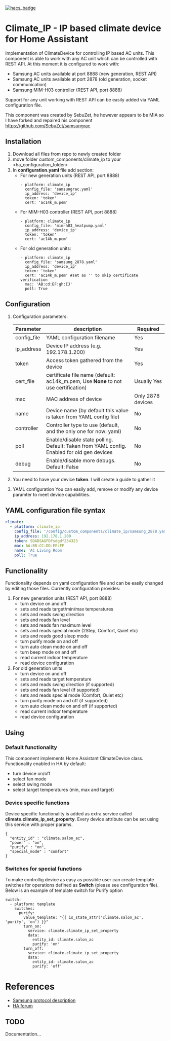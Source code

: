 [![hacs_badge](https://img.shields.io/badge/HACS-Custom-orange.svg)](https://github.com/custom-components/hacs)

# Climate_IP - IP based climate device for Home Assistant
Implementation of ClimateDevice for controlling IP based AC units.
This component is able to work with any AC unit which can be controlled with REST API.
At this moment it is configured to work with:
* Samsung AC units available at port 8888 (new generation, REST API)
* Samsung AC units available at port 2878 (old generation, socket communication)
* Samsung MIM-H03 controller (REST API, port 8888)

Support for any unit working with REST API can be easily added via YAML configuration file.

This component was created by SebuZet, he however appears to be MIA so I have forked and repaired his component
https://github.com/SebuZet/samsungrac

## Installation
1. Download all files from repo to newly created folder
2. move folder custom_components/climate_ip to your <ha_configuration_folder>
3. In __configuration.yaml__ file add section:
    * For new generation units (REST API, port 8888)
        ```
        - platform: climate_ip
          config_file: 'samsungrac.yaml'
          ip_address: 'device_ip'
          token: 'token'
          cert: 'ac14k_m.pem'
        ```
    * For MIM-H03 controller (REST API, port 8888)
        ```
        - platform: climate_ip
          config_file: 'mim-h03_heatpump.yaml'
          ip_address: 'device_ip'
          token: 'token'
          cert: 'ac14k_m.pem'
        ```
    * For old generation units:
        ```
        - platform: climate_ip
          config_file: 'samsung_2878.yaml'
          ip_address: 'device_ip'
          token: 'token'
          cert: 'ac14k_m.pem' #set as '' to skip certificate verification
          mac: 'AB:cd:EF:gh:IJ'
          poll: True
        ```
## Configuration
1. Configuration parameters:

    | Parameter        | description           |  Required        |
    | ------------- |-------------|-------------|
    | config_file      | YAML configuration filename |Yes
    | ip_address      | Device IP address (e.g. 192.178.1.200) |Yes
    | token           | Access token gathered from the device        |Yes
    | cert_file   | certificate file name (default: ac14k_m.pem, Use __None__ to not use certification) | Usually Yes
    | mac      | MAC address of device | Only 2878 devices
    | name      | Device name (by default this value is taken from YAML config file) | No
    | controller    | Controller type to use (default, and the only one for now: yaml)  | No
    | poll      | Enable/disable state polling. Default: Taken from YAML config. Enabled for old gen devices | No
    | debug      | Enable/disable more debugs. Default: False | No
2. You need to have your device __token__. I will create a guide to gather it
2. YAML configuration
You can easily add, remove or modify any device paramter to meet device capabilities.

## YAML configuration file syntax
```yaml
climate:
  - platform: climate_ip
    config_file: '/config/custom_components/climate_ip/samsung_2878.yaml'
    ip_address: 192.178.1.200
    token: SDADSAGFDfsdgdf234323
    mac: AA:BB:CC:DD:EE:FF
    name: 'AC Living Room'
    poll: True
```
## Functionality
Functionality depends on yaml configuration file and can be easily changed by editing those files. Currently configuration provides:
1. For new generation units (REST API, port 8888)
    * turn device on and off
    * sets and reads target/min/max temperatures
    * sets and reads swing direction
    * sets and reads fan level
    * sets and reads fan maximum level
    * sets and reads special mode (2Step, Comfort, Quiet etc)
    * sets and reads good sleep mode
    * turn purify mode on and off
    * turn auto clean mode on and off
    * turn beep mode on and off
    * read current indoor temperature
    * read device configuration
1. For old generation units 
    * turn device on and off
    * sets and reads target temperature
    * sets and reads swing direction (if supported)
    * sets and reads fan level (if supported)
    * sets and reads special mode (Comfort, Quiet etc)
    * turn purify mode on and off (if supported)
    * turn auto clean mode on and off (if supported)
    * read current indoor temperature
    * read device configuration
## Using
### Default functionality
This component implements Home Assistant ClimateDevice class. Functionality enabled in HA by default:
* turn device on/off
* select fan mode
* select swing mode
* select target temperatures (min, max and target)
### Device specific functions
Device specific functionality is added as extra service called **climate.climate_ip_set_property**.
Every device attribute can be set using this service with proper params.

```
{
  "entity_id" : "climate.salon_ac",
  "power" : "on",
  "purify" : "on",
  "special_mode" : "comfort"
}
```
### Switches for special functions
To make controllig device as easy as possible user can create template switches for operations defined as __Switch__ (please see configuration file). 
Below is an example of template switch for Purify option
```
switch:
  - platform: template
    switches:
      purify:
        value_template: "{{ is_state_attr('climate.salon_ac', 'purify', 'on') }}"
        turn_on:
          service: climate.climate_ip_set_property
          data:
            entity_id: climate.salon_ac
            purify: 'on'
        turn_off:
          service: climate.climate_ip_set_property
          data:
            entity_id: climate.salon_ac
            purify: 'off'
```
# References
 * [Samsung protocol description](https://community.openhab.org/t/newgen-samsung-ac-protocol/33805)
 * [HA forum](https://community.home-assistant.io/t/samsung-ac/11747/11)
 
## TODO
Documentation...


